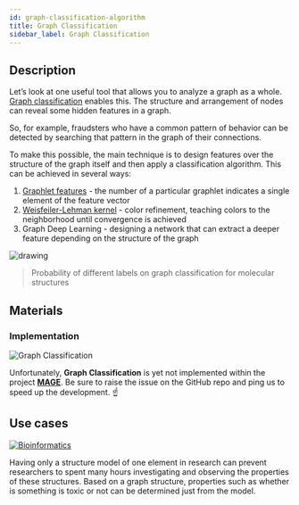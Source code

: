 ```yaml
---
id: graph-classification-algorithm
title: Graph Classification
sidebar_label: Graph Classification
---
```


## Description

Let’s look at one useful tool that allows you to analyze a graph as a whole. [Graph classification](https://paperswithcode.com/task/graph-classification) enables this. The structure and arrangement of nodes can reveal some hidden features in a graph.

So, for example, fraudsters who have a common pattern of behavior can be detected by searching that pattern in the graph of their connections.

To make this possible, the main technique is to design features over the structure of the graph itself and then apply a classification algorithm. This can be achieved in several ways:
1. [Graphlet features](https://en.wikipedia.org/wiki/Graphlets) - the number of a particular graphlet indicates a single element of the feature vector
2. [Weisfeiler-Lehman kernel](https://www.jmlr.org/papers/volume12/shervashidze11a/shervashidze11a.pdf) - color refinement, teaching colors to the neighborhood until convergence is achieved
3. Graph Deep Learning - designing a network that can extract a deeper feature depending on the structure of the graph

<img src="https://i.imgur.com/u85VSOM.png" alt="drawing"/>

> Probability of different labels on graph classification for molecular structures


## Materials

### Implementation

![Graph Classification](https://img.shields.io/badge/Not_implemented-EB3434?style=for-the-badge&logo=github&logoColor=white)

Unfortunately, **Graph Classification** is yet not implemented within the project [**MAGE**](https://github.com/memgraph/mage). Be sure to raise the issue on the GitHub repo and ping us to speed up the development. :point_up:
## Use cases

[![Bioinformatics](https://img.shields.io/badge/Bioinformatics-Application-8A477F?style=for-the-badge)](/mage/applications/bioinformatics-application)

Having only a structure model of one element in research can prevent researchers to spent many hours investigating and observing the properties of these structures. Based on a graph structure, properties such as whether is something is toxic or not can be determined just from the model.
